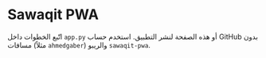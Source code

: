 # Sawaqit PWA

اتّبع الخطوات داخل `app.py` أو هذه الصفحة لنشر التطبيق. استخدم حساب GitHub بدون مسافات (مثلاً `ahmedgaber`) والريبو `sawaqit-pwa`.
